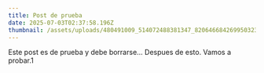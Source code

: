 ```yaml
---
title: Post de prueba
date: 2025-07-03T02:37:58.196Z
thumbnail: /assets/uploads/480491009_514072488381347_8206466842699503233_n.jpg
---
```

E﻿ste post es de prueba y debe borrarse... Despues de esto. Vamos a probar.1